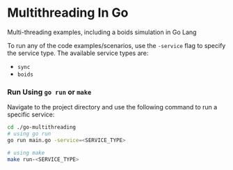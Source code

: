 # Multithreading In Go

Multi-threading examples, including a boids simulation in Go Lang

To run any of the code examples/scenarios, use the `-service` flag to specify the service type. The available service types are:

- `sync`
- `boids`

### Run Using `go run` or `make`

Navigate to the project directory and use the following command to run a specific service:

```bash
cd ./go-multithreading
# using go run
go run main.go -service=<SERVICE_TYPE>

# using make
make run-<SERVICE_TYPE>
```
